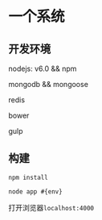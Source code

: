 # 一个系统

## 开发环境

nodejs: v6.0  && npm

mongodb && mongoose

redis

bower

gulp

## 构建

`npm install`

`node app #{env}`

打开浏览器`localhost:4000`